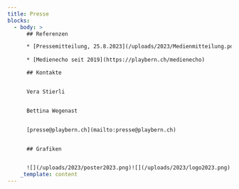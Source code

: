 ```yaml
---
title: Presse
blocks:
  - body: >
      ## Referenzen

      * [Pressemitteilung, 25.8.2023](/uploads/2023/Medienmitteilung.pdf) (PDF)
      
      * [Medienecho seit 2019](https://playbern.ch/medienecho)

      ## Kontakte


      Vera Stierli


      Bettina Wegenast


      [presse@playbern.ch](mailto:presse@playbern.ch)


      ## Grafiken


      ![](/uploads/2023/poster2023.png)![](/uploads/2023/logo2023.png)![](/uploads/2023/PlayBern-Original.png)
    _template: content
---
```









